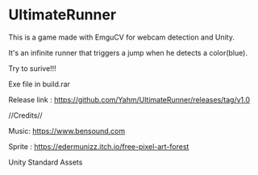 # UltimateRunner

This is a game made with EmguCV for webcam detection and Unity.

It's an infinite runner that triggers a jump when he detects a color(blue).

Try to surive!!!




Exe file in build.rar

Release link : https://github.com/Yahm/UltimateRunner/releases/tag/v1.0

//Credits// 

Music: https://www.bensound.com 

Sprite : https://edermunizz.itch.io/free-pixel-art-forest

Unity Standard Assets
